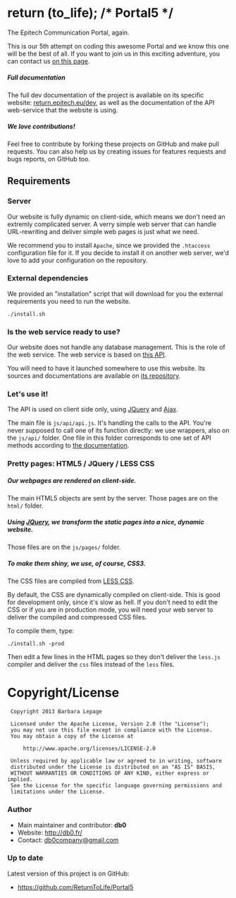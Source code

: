 return (to_life); /* Portal5 */
===============================

The Epitech Communication Portal, again.

This is our 5th attempt on coding this awesome Portal and we know this
one will be the best of all. If you want to join us in this exciting
adventure, you can contact us [on this page](https://return.epitech.eu/dev/?p=src).

##### Full documentation

The full dev documentation of the project is available on its specific
website: [return.epitech.eu/dev](https://return.epitech.eu/dev/), as
well as the documentation of the API web-service that the website is using.

##### We love contributions!

Feel free to contribute by forking these projects on GitHub and make pull requests.
You can also help us by creating issues for features requests and bugs reports, on GitHub too.

## Requirements

### Server

Our website is fully dynamic on client-side, which means we don't need an extremly
complicated server. A verry simple web server that can handle URL-rewriting and
deliver simple web pages is just what we need.

We recommend you to install `Apache`, since we provided the `.htaccess` configuration
file for it. If you decide to install it on another web server, we'd love to add
your configuration on the repository.

### External dependencies

We provided an "installation" script that will download for you the external requirements
you need to run the website.

```shell
./install.sh
```

### Is the web service ready to use?

Our website does not handle any database management. This is the role of the web service.
The web service is based on [this API](https://return.epitech.eu/dev/?p=api).

You will need to have it launched somewhere to use this website. Its sources and documentations
are available on [its repository](https://github.com/ReturnToLife/Portal4_API).

### Let's use it!

The API is used on client side only, using [JQuery](http://jquery.com/) and
[Ajax](http://api.jquery.com/jQuery.ajax/).

The main file is `js/api/api.js`. It's handling the calls to the API. You're never
supposed to call one of its function directly: we use wrappers, also on the `js/api/` folder.
One file in this folder corresponds to one set of API methods according to
[the documentation](https://return.epitech.eu/dev/?p=api).

### Pretty pages: HTML5 / JQuery / LESS CSS

##### Our webpages are rendered on client-side.

The main HTML5 objects are sent by the server.
Those pages are on the `html/` folder.

##### Using [JQuery](http://jquery.com/), we transform the static pages into a nice, dynamic website.

Those files are on the `js/pages/` folder.

##### To make them shiny, we use, of course, CSS3.
The CSS files are compiled from [LESS CSS](http://lesscss.org).

By default, the CSS are dynamically compiled on client-side. This is good for development only,
since it's slow as hell.
If you don't need to edit the CSS or if you are in production mode, you will need your web server
to deliver the compiled and compressed CSS files.

To compile them, type:
```shell
./install.sh -prod
```
Then edit a few lines in the HTML pages so they don't deliver the `less.js` compiler and deliver
the `css` files instead of the `less` files.

Copyright/License
=================

     Copyright 2013 Barbara Lepage
  
     Licensed under the Apache License, Version 2.0 (the "License");
     you may not use this file except in compliance with the License.
     You may obtain a copy of the License at
  
         http://www.apache.org/licenses/LICENSE-2.0
  
     Unless required by applicable law or agreed to in writing, software
     distributed under the License is distributed on an "AS IS" BASIS,
     WITHOUT WARRANTIES OR CONDITIONS OF ANY KIND, either express or implied.
     See the License for the specific language governing permissions and
     limitations under the License.


### Author

* Main maintainer and contributor: __db0__
* Website: http://db0.fr/
* Contact: db0company@gmail.com


### Up to date

Latest version of this project is on GitHub:
* https://github.com/ReturnToLife/Portal5
